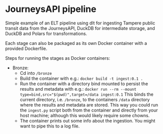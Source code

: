# JourneysAPI pipeline
Simple example of an ELT pipeline using dlt for ingesting Tampere public transit data from the JourneysAPI, DuckDB for intermediate storage, and DuckDB and Polars for transformations.

Each stage can also be packaged as its own Docker container with a provided Dockerfile.

Steps for running the stages as Docker containers:
- Bronze:
  - Cd into `/bronze`
  - Build the container with e.g.: `docker build -t ingest:0.1 .`
  - Run the container with a directory bind mounted to persist the results and metadata with e.g.: `docker run --rm --mount type=bind,src="$(pwd)",target=/data ingest:0.1` This binds the current directory, i.e. `/bronze`, to the containers `/data` directory where the results and metadata are stored. This way you could run the `ingest.py` script both from the container and directly from your host machine; although this would likely require some chowns.
  - The container prints out some info about the ingestion. You might want to pipe this to a log file.
